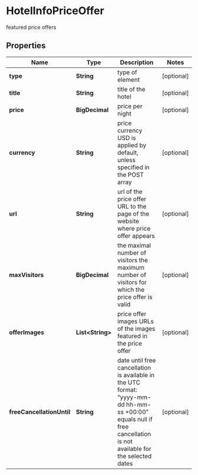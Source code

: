 

# HotelInfoPriceOffer

featured price offers

## Properties

| Name | Type | Description | Notes |
|------------ | ------------- | ------------- | -------------|
|**type** | **String** | type of element |  [optional] |
|**title** | **String** | title of the hotel |  [optional] |
|**price** | **BigDecimal** | price per night |  [optional] |
|**currency** | **String** | price currency USD is applied by default, unless specified in the POST array |  [optional] |
|**url** | **String** | url of the price offer URL to the page of the website where price offer appears |  [optional] |
|**maxVisitors** | **BigDecimal** | the maximal number of visitors the maximum number of visitors for which the price offer is valid |  [optional] |
|**offerImages** | **List&lt;String&gt;** | price offer images URLs of the images featured in the price offer |  [optional] |
|**freeCancellationUntil** | **String** | date until free cancellation is available in the UTC format: “yyyy-mm-dd hh-mm-ss +00:00” equals null if free cancellation is not available for the selected dates |  [optional] |



